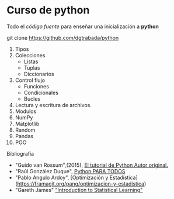 # Curso de python

Todo el *código fuente* para enseñar una inicialización a  **python**

git clone https://github.com/dgtrabada/python

1. Tipos  
2. Colecciones
    - Listas
    - Tuplas
    - Diccionarios
3. Control flujo
    - Funciones
    - Condicionales
    - Bucles
4. Lectura y escritura de archivos.
5. Modulos
6. NumPy
7. Matplotlib
8. Random
9. Pandas
10. POO  

Bibliografía
 - "Guido van Rossum",(2015), [El tutorial de Python Autor original.](https://argentinaenpython.com/quiero-aprender-python/TutorialPython3.pdf)
 - "Raúl González Duque", [Python PARA TODOS](http://mundogeek.net/tutorial-python/)
 - "Pablo Angulo Ardoy", [Optimización y Estadística] (https://framagit.org/pang/optimizacion-y-estadistica)
 - "Gareth James" ["Introduction to Statistical Learning"](http://www-bcf.usc.edu/~gareth/ISL/)
